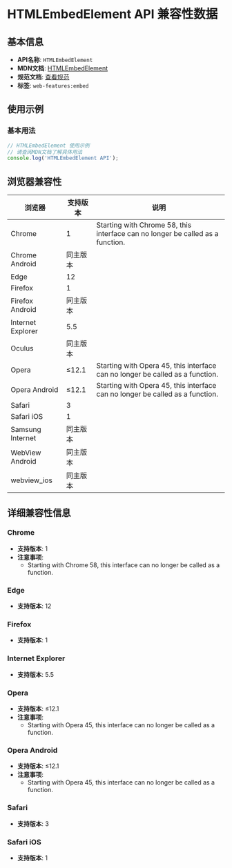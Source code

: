 # HTMLEmbedElement API 兼容性数据

## 基本信息

- **API名称**: `HTMLEmbedElement`
- **MDN文档**: [HTMLEmbedElement](https://developer.mozilla.org/docs/Web/API/HTMLEmbedElement)
- **规范文档**: [查看规范](https://html.spec.whatwg.org/multipage/iframe-embed-object.html#htmlembedelement)
- **标签**: `web-features:embed`

## 使用示例

### 基本用法

```javascript
// HTMLEmbedElement 使用示例
// 请查阅MDN文档了解具体用法
console.log('HTMLEmbedElement API');
```

## 浏览器兼容性

| 浏览器 | 支持版本 | 说明 |
|--------|----------|------|
| Chrome | 1 | Starting with Chrome 58, this interface can no longer be called as a function. |
| Chrome Android | 同主版本 |  |
| Edge | 12 |  |
| Firefox | 1 |  |
| Firefox Android | 同主版本 |  |
| Internet Explorer | 5.5 |  |
| Oculus | 同主版本 |  |
| Opera | ≤12.1 | Starting with Opera 45, this interface can no longer be called as a function. |
| Opera Android | ≤12.1 | Starting with Opera 45, this interface can no longer be called as a function. |
| Safari | 3 |  |
| Safari iOS | 1 |  |
| Samsung Internet | 同主版本 |  |
| WebView Android | 同主版本 |  |
| webview_ios | 同主版本 |  |

## 详细兼容性信息

### Chrome

- **支持版本**: 1
- **注意事项**:
  - Starting with Chrome 58, this interface can no longer be called as a function.

### Edge

- **支持版本**: 12

### Firefox

- **支持版本**: 1

### Internet Explorer

- **支持版本**: 5.5

### Opera

- **支持版本**: ≤12.1
- **注意事项**:
  - Starting with Opera 45, this interface can no longer be called as a function.

### Opera Android

- **支持版本**: ≤12.1
- **注意事项**:
  - Starting with Opera 45, this interface can no longer be called as a function.

### Safari

- **支持版本**: 3

### Safari iOS

- **支持版本**: 1

